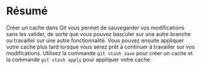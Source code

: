 # Résumé

Créer un cache dans Git vous permet de sauvegarder vos modifications sans les valider, de sorte que vous pouvez basculer sur une autre branche ou travailler sur une autre fonctionnalité. Vous pouvez ensuite appliquer votre cache plus tard lorsque vous serez prêt à continuer à travailler sur vos modifications. Utilisez la commande `git stash save` pour créer un cache et la commande `git stash apply` pour appliquer votre cache.
